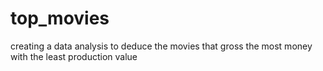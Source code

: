 # top_movies
creating a data analysis to deduce the movies that gross the most money with the least production value
